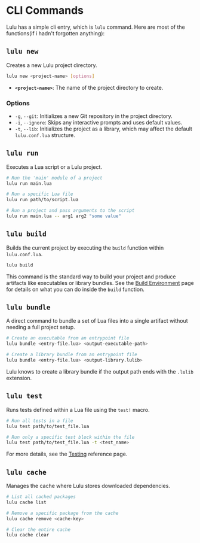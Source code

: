 # CLI Commands

Lulu has a simple cli entry, which is `lulu` command. Here are most of the functions(if i hadn't forgotten anything):

## `lulu new`

Creates a new Lulu project directory.

```bash
lulu new <project-name> [options]
```

- **`<project-name>`**: The name of the project directory to create.

### Options

- `-g`, `--git`: Initializes a new Git repository in the project directory.
- `-i`, `--ignore`: Skips any interactive prompts and uses default values.
- `-t`, `--lib`: Initializes the project as a library, which may affect the default `lulu.conf.lua` structure.

## `lulu run`

Executes a Lua script or a Lulu project.

```bash
# Run the 'main' module of a project
lulu run main.lua

# Run a specific Lua file
lulu run path/to/script.lua

# Run a project and pass arguments to the script
lulu run main.lua -- arg1 arg2 "some value"
```

## `lulu build`

Builds the current project by executing the `build` function within `lulu.conf.lua`.

```bash
lulu build
```

This command is the standard way to build your project and produce artifacts like executables or library bundles. See the [Build Environment](./build-environment.md) page for details on what you can do inside the `build` function.

## `lulu bundle`

A direct command to bundle a set of Lua files into a single artifact without needing a full project setup.

```bash
# Create an executable from an entrypoint file
lulu bundle <entry-file.lua> <output-executable-path>

# Create a library bundle from an entrypoint file
lulu bundle <entry-file.lua> <output-library.lulib>
```

Lulu knows to create a library bundle if the output path ends with the `.lulib` extension.

## `lulu test`

Runs tests defined within a Lua file using the `test!` macro.

```bash
# Run all tests in a file
lulu test path/to/test_file.lua

# Run only a specific test block within the file
lulu test path/to/test_file.lua -t <test_name>
```

For more details, see the [Testing](./testing.md) reference page.

## `lulu cache`

Manages the cache where Lulu stores downloaded dependencies.

```bash
# List all cached packages
lulu cache list

# Remove a specific package from the cache
lulu cache remove <cache-key>

# Clear the entire cache
lulu cache clear
```
